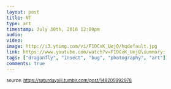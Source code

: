 ```yaml
---
layout: post
title: NT
type: art
timestamp: July 30th, 2016 12:00pm
audio: 
video: 
image: http://i3.ytimg.com/vi/F1OCxK_UejQ/hqdefault.jpg
link: https://www.youtube.com/watch?v=F1OCxK_UejQ\summary: 
tags: ["dragonfly", "insect", "bug", "photography", "art"]
comments: true
---
```

  
<small>source: https://saturdayxiii.tumblr.com/post/148205992976</small>